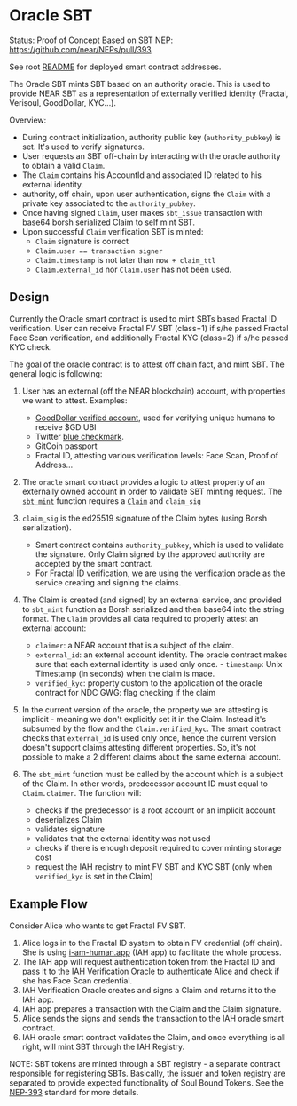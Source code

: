 # Oracle SBT

Status: Proof of Concept
Based on SBT NEP: https://github.com/near/NEPs/pull/393

See root [README](../../README.md#testnet) for deployed smart contract addresses.

The Oracle SBT mints SBT based on an authority oracle. This is used to provide NEAR SBT as a representation of externally verified identity (Fractal, Verisoul, GoodDollar, KYC...).

Overview:

- During contract initialization, authority public key (`authority_pubkey`) is set. It's used to verify signatures.
- User requests an SBT off-chain by interacting with the oracle authority to obtain a valid `Claim`.
- The `Claim` contains his AccountId and associated ID related to his external identity.
- authority, off chain, upon user authentication, signs the `Claim` with a private key associated to the `authority_pubkey`.
- Once having signed `Claim`, user makes `sbt_issue` transaction with base64 borsh serialized Claim to self mint SBT.
- Upon successful `Claim` verification SBT is minted:
  - `Claim` signature is correct
  - `Claim.user == transaction signer`
  - `Claim.timestamp` is not later than `now + claim_ttl`
  - `Claim.external_id` nor `Claim.user` has not been used.

## Design

Currently the Oracle smart contract is used to mint SBTs based Fractal ID verification. User can receive Fractal FV SBT (class=1) if s/he passed Fractal Face Scan verification, and additionally Fractal KYC (class=2) if s/he passed KYC check.

The goal of the oracle contract is to attest off chain fact, and mint SBT. The general logic is following:

1. User has an external (off the NEAR blockchain) account, with properties we want to attest. Examples:

   - [GoodDollar verified account](https://help.gooddollar.org/kb/getting-started/how-to-complete-face-verification-process), used for verifying unique humans to receive $GD UBI
   - Twitter [blue checkmark](https://help.twitter.com/en/managing-your-account/about-twitter-verified-accounts).
   - GitCoin passport
   - Fractal ID, attesting various verification levels: Face Scan, Proof of Address...

2. The `oracle` smart contract provides a logic to attest property of an externally owned account in order to validate SBT minting request. The [`sbt_mint`](https://github.com/alpha-fi/i-am-human/blob/master/contracts/oracle/src/lib.rs#L120) function requires a [`Claim`](https://github.com/alpha-fi/i-am-human/blob/master/contracts/oracle/src/util.rs#L14) and `claim_sig`

3. `claim_sig` is the ed25519 signature of the Claim bytes (using Borsh serialization).

   - Smart contract contains `authority_pubkey`, which is used to validate the signature. Only Claim signed by the approved authority are accepted by the smart contract.
   - For Fractal ID verification, we are using the [verification oracle](https://github.com/near-ndc/verification-oracle) as the service creating and signing the claims.

4. The Claim is created (and signed) by an external service, and provided to `sbt_mint` function as Borsh serialized and then base64 into the string format. The `Claim` provides all data required to properly attest an external account:

   - `claimer`: a NEAR account that is a subject of the claim.
   - `external_id`: an external account identity. The oracle contract makes sure that each external identity is used only once. - `timestamp`: Unix Timestamp (in seconds) when the claim is made.
   - `verified_kyc`: property custom to the application of the oracle contract for NDC GWG: flag checking if the claim

5. In the current version of the oracle, the property we are attesting is implicit - meaning we don't explicitly set it in the Claim. Instead it's subsumed by the flow and the `Claim.verified_kyc`. The smart contract checks that `external_id` is used only once, hence the current version doesn't support claims attesting different properties.
   So, it's not possible to make a 2 different claims about the same external account.

6. The `sbt_mint` function must be called by the account which is a subject of the Claim. In other words, predecessor account ID must equal to `Claim.claimer`. The function will:

   - checks if the predecessor is a root account or an implicit account
   - deserializes Claim
   - validates signature
   - validates that the external identity was not used
   - checks if there is enough deposit required to cover minting storage cost
   - request the IAH registry to mint FV SBT and KYC SBT (only when `verified_kyc` is set in the Claim)

## Example Flow

Consider Alice who wants to get Fractal FV SBT.

1. Alice logs in to the Fractal ID system to obtain FV credential (off chain). She is using [i-am-human.app](https://i-am-human.app) (IAH app) to facilitate the whole process.
2. The IAH app will request authentication token from the Fractal ID and pass it to the IAH Verification Oracle to authenticate Alice and check if she has Face Scan credential.
3. IAH Verification Oracle creates and signs a Claim and returns it to the IAH app.
4. IAH app prepares a transaction with the Claim and the Claim signature.
5. Alice sends the signs and sends the transaction to the IAH oracle smart contract.
6. IAH oracle smart contract validates the Claim, and once everything is all right, will mint SBT through the IAH Registry.

NOTE: SBT tokens are minted through a SBT registry - a separate contract responsible for registering SBTs. Basically, the issuer and token registry are separated to provide expected functionality of Soul Bound Tokens.
See the [NEP-393](https://github.com/near/NEPs/pull/393) standard for more details.

